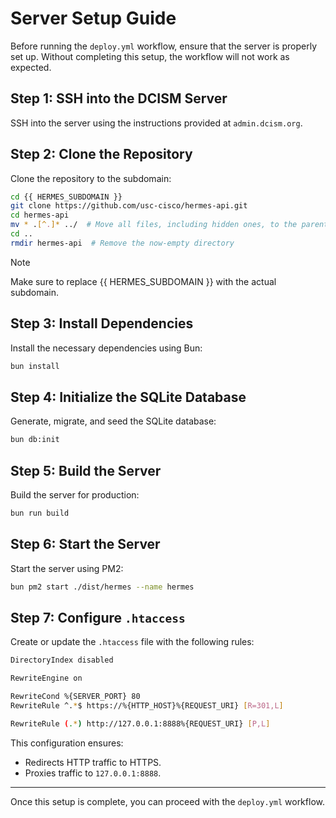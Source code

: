 # Server Setup Guide

Before running the `deploy.yml` workflow, ensure that the server is properly set up. Without completing this setup, the workflow will not work as expected.

## Step 1: SSH into the DCISM Server

SSH into the server using the instructions provided at `admin.dcism.org`.

## Step 2: Clone the Repository

Clone the repository to the subdomain:

```bash
cd {{ HERMES_SUBDOMAIN }}
git clone https://github.com/usc-cisco/hermes-api.git
cd hermes-api
mv * .[^.]* ../  # Move all files, including hidden ones, to the parent directory
cd ..
rmdir hermes-api  # Remove the now-empty directory
```

> [!NOTE]
> Make sure to replace {{ HERMES_SUBDOMAIN }} with the actual subdomain.

## Step 3: Install Dependencies

Install the necessary dependencies using Bun:

```bash
bun install
```

## Step 4: Initialize the SQLite Database

Generate, migrate, and seed the SQLite database:

```bash
bun db:init
```

## Step 5: Build the Server

Build the server for production:

```bash
bun run build
```

## Step 6: Start the Server

Start the server using PM2:

```bash
bun pm2 start ./dist/hermes --name hermes
```

## Step 7: Configure `.htaccess`

Create or update the `.htaccess` file with the following rules:

```bash
DirectoryIndex disabled

RewriteEngine on

RewriteCond %{SERVER_PORT} 80
RewriteRule ^.*$ https://%{HTTP_HOST}%{REQUEST_URI} [R=301,L]

RewriteRule (.*) http://127.0.0.1:8888%{REQUEST_URI} [P,L]
```

This configuration ensures:

- Redirects HTTP traffic to HTTPS.
- Proxies traffic to `127.0.0.1:8888`.

---

Once this setup is complete, you can proceed with the `deploy.yml` workflow.
